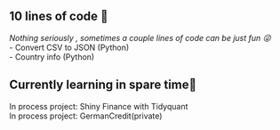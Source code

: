 <h2>10 lines of code 🌴 </h2>
<i> Nothing seriously , sometimes a couple lines of code can be just fun 😜</i> <br>
- Convert CSV to JSON (Python)<br>
- Country info (Python)

<h2>Currently learning in spare time🌸</h2>
In process project: Shiny Finance with Tidyquant <br>
In process project: GermanCredit(private)<br>

